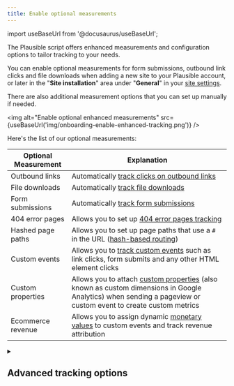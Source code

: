 ```yaml
---
title: Enable optional measurements
---
```


import useBaseUrl from '@docusaurus/useBaseUrl';

The Plausible script offers enhanced measurements and configuration options to tailor tracking to your needs.

You can enable optional measurements for form submissions, outbound link clicks and file downloads when adding a new site to your Plausible account, or later in the "**Site installation**" area under "**General**" in your [site settings](website-settings.md).

There are also additional measurement options that you can set up manually if needed.

<img alt="Enable optional enhanced measurements" src={useBaseUrl('img/onboarding-enable-enhanced-tracking.png')} />

Here's the list of our optional measurements:

| Optional Measurement                | Explanation                                                                                        |
|--------------------------|----------------------------------------------------------------------------------------------------|
| Outbound links | Automatically [track clicks on outbound links](outbound-link-click-tracking.md)  |
| File downloads | Automatically [track file downloads](file-downloads-tracking.md)                                   |
| Form submissions | Automatically [track form submissions](form-submissions-tracking.md) |
| 404 error pages | Allows you to set up [404 error pages tracking](error-pages-tracking-404.md)                                   |
| Hashed page paths          | Allows you to set up page paths that use a `#` in the URL ([hash-based routing](hash-based-routing.md))    |
| Custom events  | Allows you to [track custom events](custom-event-goals.md) such as link clicks, form submits and any other HTML element clicks            |
| Custom properties | Allows you to attach [custom properties](/custom-props/introduction) (also known as custom dimensions in Google Analytics) when sending a pageview or custom event to create custom metrics      |
| Ecommerce revenue  | Allows you to assign dynamic [monetary values](ecommerce-revenue-tracking.md) to custom events and track revenue attribution |

<details>

<summary>

## Advanced tracking options

</summary>

### `plausible.init()` configuration

Additionally, `plausible.init()` can be called with different options further enhance its behavior. Supported options are:

| Option | Type | Default | Description |
| -- | -- | -- | -- |
| endpoint             | `string`                          | `"https://plausible.io/api/event"` | Allows [proxying requests](/proxy/introduction) |
| hashBasedRouting     | `boolean`                         | `false`                            | Track page paths that use a `#` in the URL ([hash-based routing](hash-based-routing.md)) |
| fileDownloads        | `boolean` or `{ fileExtensions }` | `false`                            | Automatically [track file downloads](file-downloads-tracking.md) |
| outboundLinks        | `boolean`                         | `false`                            | [track clicks on outbound links](outbound-link-click-tracking.md)                        |
| customProperties     | `object` or `function(eventName)` | `{}`                               | [Add custom props globally](/custom-props/introduction)               |
| formSubmissions      | `boolean`                         | `false`                            | [Track form submissions](form-submissions-tracking.md)                    |
| captureOnLocalhost   | `boolean`                         | `false`                            | Enables tracking on localhost for dev environments                  |
| autoCapturePageviews | `boolean`                         | `true`                             | Automatically track pageviews                                       |
| logging              | `boolean`                         | `true`                             | Enable/disable logging done by script                               |
| transformRequest     | `function(payload)`               | –                                  | Modify or filter events before sending (e.g. [for custom locations](/custom-locations))|

### Manual pageviews

By default, the Plausible script triggers a pageview when it's first loaded. It also attaches listeners to the History API and will automatically trigger pageviews when you use `history.pushState`. This is useful for most websites but we also allow disabling `autoCapturePageviews` in case you want full control over when pageviews are triggered on your website.

One of the use-cases for this is when you use [Turbo](https://turbo.hotwired.dev/) (formerly [Turbolinks](https://github.com/turbolinks/turbolinks)). In that case, you want to manually trigger Plausible pageviews on the `turbo:load` or `turbolinks:load` browser event depending which library you use.

To do so, add update `plausible.init` to disable `autoCapturePageviews`: `plausible.init({ autoCapturePageviews: false })`

Additionally, add a javascript listener that triggers pageviews on turbolinks navigation:

```javascript
document.addEventListener("turbo:load", function() {
  plausible('pageview')
})
```

:::note
Every script call with `'pageview'` results in a separate pageview being counted even if called on the same page
:::

#### Specify custom locations for your page URLs

Triggering pageviews manually allows you to provide a special option named `url` with your events. This allows you to specify the URL of the page and can be used to specify custom locations.

It's especially helpful to redact and aggregate multiple pages whose URLs contain identifiers that are specific to users. [Learn more about specifying custom URLs in your events](custom-locations.md).

#### Track custom query parameters for complete page URLs

By default, Plausible strips all query parameters for privacy purposes [except for](top-referrers.md) `ref`, `source`, `utm_source`, `utm_medium`, `utm_campaign`, `utm_content` and `utm_term`.

This means that pages like `yoursite.com/blog/index.php?article=some_article&page=11` will be reported as `yoursite.com/blog/index.php` in the "**Top Pages**" report of your Plausible dashboard.

By using the manual script extension, you can also track custom query parameters and get the complete page URLs in your "**Top Pages**" report. Learn here [how to do that](custom-query-params.md).

:::tip Want to track outbound link clicks or file downloads cloaked with pretty URLs?
See these [step-by-step instructions](custom-automatic-link-tracking.md) for how to do that.
:::

</details>
